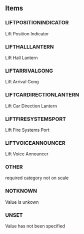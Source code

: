 

<!-- end of short definition -->
## Items

### LIFTPOSITIONINDICATOR
Lift Position Indicator

### LIFTHALLLANTERN
Lift Hall Lantern

### LIFTARRIVALGONG
Lift Arrival Gong

### LIFTCARDIRECTIONLANTERN
Lift Car Direction Lantern

### LIFTFIRESYSTEMSPORT
Lift Fire Systems Port

### LIFTVOICEANNOUNCER
Lift Voice Announcer

### OTHER
required category not on scale

### NOTKNOWN
Value is unkown

### UNSET
Value has not been specified
